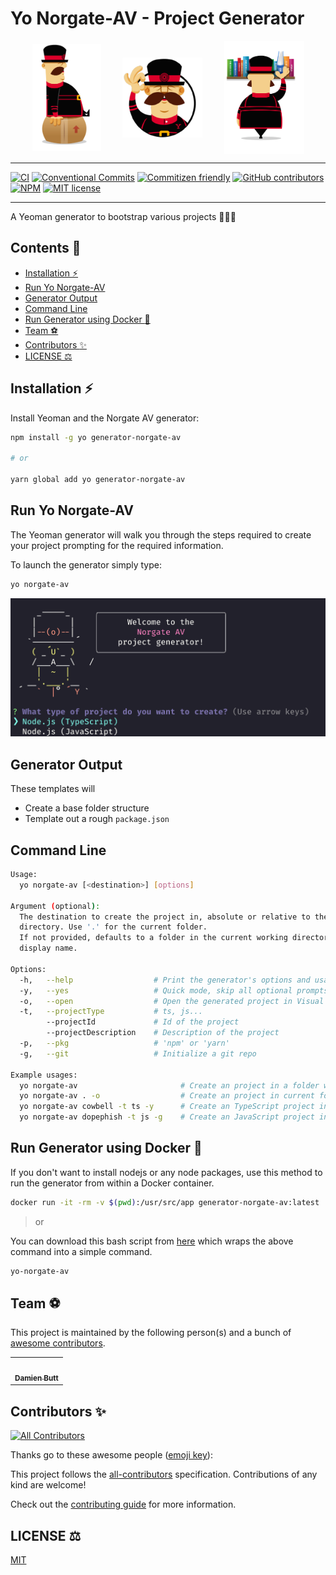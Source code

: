 # Yo Norgate-AV - Project Generator

<style>
.header {
    display: flex;
    flex-direction: row;
    align-items: center;
    justify-content: space-evenly;
}
</style>

<div class="header">
    <img src="./assets/yeoman-009.png" alt="yeoman-009" width="110"/>
    <img src="./assets/yeoman.png" alt="yeoman"/>
    <img src="./assets/yeoman-004.png" alt="yeoman-004" width="128"/>
</div>

---

[![CI](https://github.com/Norgate-AV-Solutions-Ltd/generator-norgate-av/actions/workflows/main.yml/badge.svg)](https://github.com/Norgate-AV-Solutions-Ltd/generator-norgate-av/actions)
[![Conventional Commits](https://img.shields.io/badge/Conventional%20Commits-1.0.0-%23FE5196?logo=conventionalcommits&logoColor=white)](https://conventionalcommits.org)
[![Commitizen friendly](https://img.shields.io/badge/commitizen-friendly-brightgreen.svg)](http://commitizen.github.io/cz-cli/)
[![GitHub contributors](https://img.shields.io/github/contributors/Norgate-AV-Solutions-Ltd/generator-norgate-av)](#contributors)
[![NPM](https://img.shields.io/npm/v/generator-norgate-av.svg)](https://www.npmjs.com/package/generator-norgate-av)
[![MIT license](https://img.shields.io/badge/License-MIT-blue.svg)](LICENSE)

---

A Yeoman generator to bootstrap various projects 🚀🚀🚀

<!-- START doctoc generated TOC please keep comment here to allow auto update -->
<!-- DON'T EDIT THIS SECTION, INSTEAD RE-RUN doctoc TO UPDATE -->

## Contents 📖

-   [Installation :zap:](#installation-zap)
-   [Run Yo Norgate-AV](#run-yo-norgate-av)
-   [Generator Output](#generator-output)
-   [Command Line](#command-line)
-   [Run Generator using Docker :whale:](#run-generator-using-docker-whale)
-   [Team :soccer:](#team-soccer)
-   [Contributors :sparkles:](#contributors-sparkles)
-   [LICENSE :balance_scale:](#license-balance_scale)

<!-- END doctoc generated TOC please keep comment here to allow auto update -->

## Installation :zap:

Install Yeoman and the Norgate AV generator:

```bash
npm install -g yo generator-norgate-av

# or

yarn global add yo generator-norgate-av
```

## Run Yo Norgate-AV

The Yeoman generator will walk you through the steps required to create your project prompting for the required information.

To launch the generator simply type:

```bash
yo norgate-av
```

<div align="center">
    <img src="./assets/yo-norgate-av.png" alt="the-command-generator" width="750"/>
</div>

## Generator Output

These templates will

-   Create a base folder structure
-   Template out a rough `package.json`

## Command Line

```bash
Usage:
  yo norgate-av [<destination>] [options]

Argument (optional):
  The destination to create the project in, absolute or relative to the current working
  directory. Use '.' for the current folder.
  If not provided, defaults to a folder in the current working directory with the project
  display name.

Options:
  -h,   --help                  # Print the generator's options and usage
  -y,   --yes                   # Quick mode, skip all optional prompts and use defaults
  -o,   --open                  # Open the generated project in Visual Studio Code
  -t,   --projectType           # ts, js...
        --projectId             # Id of the project
        --projectDescription    # Description of the project
  -p,   --pkg                   # 'npm' or 'yarn'
  -g,   --git                   # Initialize a git repo

Example usages:
  yo norgate-av                       # Create an project in a folder with the projects's name.
  yo norgate-av . -o                  # Create an project in current folder and open with Visual Studio Code.
  yo norgate-av cowbell -t ts -y      # Create an TypeScript project in './cowbell', skip prompts, use defaults.
  yo norgate-av dopephish -t js -g    # Create an JavaScript project in './dopephish', initialize a git repository.
```

## Run Generator using Docker :whale:

If you don't want to install nodejs or any node packages, use this method to run the generator from within a Docker container.

```bash
docker run -it -rm -v $(pwd):/usr/src/app generator-norgate-av:latest
```

> or

You can download this bash script from [here](./bin/yo-norgate-av) which wraps the above command into a simple command.

```bash
yo-norgate-av
```

## Team :soccer:

This project is maintained by the following person(s) and a bunch of [awesome contributors](https://github.com/Norgate-AV-Solutions-Ltd/generator-norgate-av/graphs/contributors).

<table>
  <tr>
    <td align="center"><a href="https://github.com/damienbutt"><img src="https://avatars.githubusercontent.com/damienbutt?v=4?s=100" width="100px;" alt=""/><br /><sub><b>Damien Butt</b></sub></a><br /></td>
  </tr>
</table>

## Contributors :sparkles:

<!-- ALL-CONTRIBUTORS-BADGE:START - Do not remove or modify this section -->

[![All Contributors](https://img.shields.io/badge/all_contributors-1-orange.svg?style=flat-square)](#contributors-)

<!-- ALL-CONTRIBUTORS-BADGE:END -->

Thanks go to these awesome people ([emoji key](https://allcontributors.org/docs/en/emoji-key)):

<!-- ALL-CONTRIBUTORS-LIST:START - Do not remove or modify this section -->
<!-- prettier-ignore-start -->
<!-- markdownlint-disable -->

<!-- markdownlint-restore -->
<!-- prettier-ignore-end -->

<!-- ALL-CONTRIBUTORS-LIST:END -->

This project follows the [all-contributors](https://allcontributors.org) specification.
Contributions of any kind are welcome!

Check out the [contributing guide](CONTRIBUTING.md) for more information.

## LICENSE :balance_scale:

[MIT](LICENSE)
